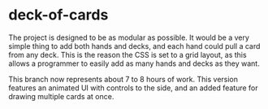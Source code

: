 # deck-of-cards
The project is designed to be as modular as possible.
It would be a very simple thing to add both hands and decks,
and each hand could pull a card from any deck. This is the
reason the CSS is set to a grid layout, as this allows a
programmer to easily add as many hands and decks as they
want.

This branch now represents about 7 to 8 hours of work.
This version features an animated UI with controls to the side,
and an added feature for drawing multiple cards at once. 
